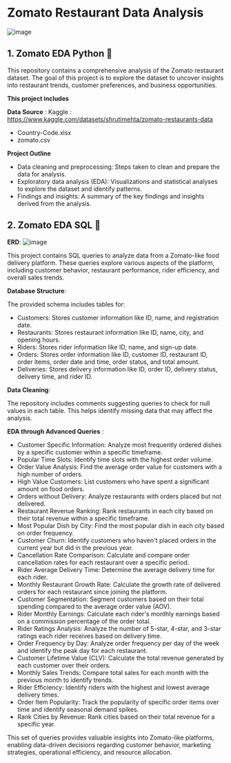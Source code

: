 # Zomato Restaurant Data Analysis



![image](https://github.com/user-attachments/assets/88febbf9-5880-418a-9a7e-70e3338edc6e)


## 1. Zomato EDA Python :pizza:
This repository contains a comprehensive analysis of the Zomato restaurant dataset. The goal of this project is to explore the dataset to uncover insights into restaurant trends, customer preferences, and business opportunities.

<b>This project includes</b>

   **Data Source** : Kaggle : https://www.kaggle.com/datasets/shrutimehta/zomato-restaurants-data
   * Country-Code.xlsx 
   * zomato.csv
     
   **Project Outline**
* Data cleaning and preprocessing: Steps taken to clean and prepare the data for analysis.
* Exploratory data analysis (EDA): Visualizations and statistical analyses to explore the dataset and identify patterns.
* Findings and insights: A summary of the key findings and insights derived from the analysis.

## 2. Zomato EDA SQL :curry:
   
   **ERD**:
![image](https://github.com/user-attachments/assets/567137e8-29d3-4340-9bce-e5b8e9dace0f)

This project contains SQL queries to analyze data from a Zomato-like food delivery platform. These queries explore various aspects of the platform, including customer behavior, restaurant performance, rider efficiency, and overall sales trends.

**Database Structure**:

The provided schema includes tables for:

* Customers: Stores customer information like ID, name, and registration date.
* Restaurants: Stores restaurant information like ID, name, city, and opening hours.
* Riders: Stores rider information like ID, name, and sign-up date.
* Orders: Stores order information like ID, customer ID, restaurant ID, order items, order date and time, order status, and total amount.
* Deliveries: Stores delivery information like ID, order ID, delivery status, delivery time, and rider ID.

**Data Cleaning**:

The repository includes comments suggesting queries to check for null values in each table. This helps identify missing data that may affect the analysis.

**EDA through Advanced Queries** :


* Customer Specific Information: Analyze most frequently ordered dishes by a specific customer within a specific timeframe.
* Popular Time Slots: Identify time slots with the highest order volume.
* Order Value Analysis: Find the average order value for customers with a high number of orders.
* High Value Customers: List customers who have spent a significant amount on food orders.
* Orders without Delivery: Analyze restaurants with orders placed but not delivered.
* Restaurant Revenue Ranking: Rank restaurants in each city based on their total revenue within a specific timeframe.
* Most Popular Dish by City: Find the most popular dish in each city based on order frequency.
* Customer Churn: Identify customers who haven't placed orders in the current year but did in the previous year.
* Cancellation Rate Comparison: Calculate and compare order cancellation rates for each restaurant over a specific period.
* Rider Average Delivery Time: Determine the average delivery time for each rider.
* Monthly Restaurant Growth Rate: Calculate the growth rate of delivered orders for each restaurant since joining the platform.
* Customer Segmentation: Segment customers based on their total spending compared to the average order value (AOV).
* Rider Monthly Earnings: Calculate each rider's monthly earnings based on a commission percentage of the order total.
* Rider Ratings Analysis: Analyze the number of 5-star, 4-star, and 3-star ratings each rider receives based on delivery time.
* Order Frequency by Day: Analyze order frequency per day of the week and identify the peak day for each restaurant.
* Customer Lifetime Value (CLV): Calculate the total revenue generated by each customer over their orders.
* Monthly Sales Trends: Compare total sales for each month with the previous month to identify trends.
* Rider Efficiency: Identify riders with the highest and lowest average delivery times.
* Order Item Popularity: Track the popularity of specific order items over time and identify seasonal demand spikes.
* Rank Cities by Revenue: Rank cities based on their total revenue for a specific year.

This set of queries provides valuable insights into Zomato-like platforms, enabling data-driven decisions regarding customer behavior, marketing strategies, operational efficiency, and resource allocation.


